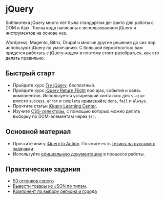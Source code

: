 # jQuery

Библиотека jQuery много лет была стандартом де-факто для работы с DOM и Ajax. Тонны кода написаны с использованием jQuery и инструментов на основе нее.

Wordpress, Magento, Bitrix, Drupal и многие другие решения до сих пор используют jQuery по умолчанию. С большой вероятностью вам придется работать с jQuery-кодом и поэтому стоит разобраться, как это делать правильно.

## Быстрый старт

* Пройдите курс [Try jQuery](http://try.jquery.com/), бесплатный.
* Пройдите курс [jQuery Return Flight](https://www.codeschool.com/courses/jquery-the-return-flight) про ajax, события и связь компонентов. Используется устаревший синтаксис для `$.ajax`: вместо `success`, `error` и `complete` [применяйте](http://api.jquery.com/jquery.ajax/) `done`, `fail` и `always`.
* Прочтите статьи [jQuery Learning Center](https://learn.jquery.com/).
* Изучите [CSS-селекторы](https://learn.javascript.ru/css-selectors), с помощью которых можно делать выборку по DOM-элементам через `$()`.

## Основной материал

* Прочтите книгу [jQuery In Action](https://www.dropbox.com/s/q64d0udac134eyn/jQueryinAction3rdEdition-2015.pdf?dl=0). По книге есть [тезисы на русском с задачами](jquery.md).
* Используйте [официальную документацию](http://api.jquery.com/) в процессе работы.

## Практические задания

* [50 оттенков серого](jquery.md)
* [Вывести товары из JSON по типам](jquery.md).
* [Компонент по выбору региона и города](jquery.md)


